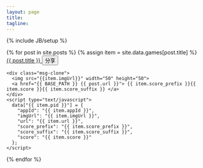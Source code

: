 ```yaml
---
layout: page
title: 
tagline: 
---
```

{% include JB/setup %}
    
<div id="posts">
  <script type="text/javascript">
    var data = {};
  </script>
  {% for post in site.posts %}
  {% assign item = site.data.games[post.title] %}
  <div class="post">
    <div class="clearfix">
      <a href="{{ BASE_PATH }} {{ post.url }}"> {{ post.title }} </a>
      <button class="btn btn-mini btn-success" data-id="{{ item.pid }}">分享</button>
    </div>

    <div class="msg-clone">
      <img src="{{item.imgUrl}}" width="50" height="50">
      <a href="{{ BASE_PATH }} {{ post.url }}"> {{ item.score_prefix }}{{ item.score }}{{ item.score_suffix }} </a>    
    </div>
    <script type="text/javascript">
      data["{{ item.pid }}"] = {
        "appId": "{{ item.appId }}",
        "imgUrl": "{{ item.imgUrl }}",
        "url": "{{ item.url }}",
        "score_prefix": "{{ item.score_prefix }}",
        "score_suffix": "{{ item.score_suffix }}",
        "score": "{{ item.score }}"
      };
    </script>
  </div>
  {% endfor %}

  <script type="text/javascript">
    var selected_id;

    document.addEventListener('WeixinJSBridgeReady', function onBridgeReady() {
      WeixinJSBridge.on('menu:share:appmessage', function(argv) {
        var item = data[selected_id];
        WeixinJSBridge.invoke('sendAppMessage', {
          "appid": item.appId,
          "img_url": item.imgUrl,
          "link": item.url,
          "title": item.score_prefix + item.score + item.score_suffix
        });
      });

      WeixinJSBridge.on('menu:share:timeline', function(argv) {
        var item = data[selected_id];
        WeixinJSBridge.invoke('shareTimeline', {
          "appid": item.appId,
          "img_url": item.imgUrl,
          "img_width": "640",
          "img_height": "640",
          "link": item.url,
          "title": item.score_prefix + item.score + item.score_suffix
        });
      });
    }, false);

    var buttons = document.getElementsByClassName("btn-success");
    for (var i = 0, j=buttons.length; i<j; i++) {
      buttons[i].addEventListener("click", function(e){
        selected_id = e.target.getAttribute("data-id");
      });
    }
  </script>
</div>
